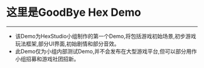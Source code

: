 # 这里是GoodBye Hex Demo
--------
* 该Demo为HexStudio小组制作的第一个Demo,将包括游戏初始场景,初步游戏玩法框架,部分UI界面,初始剧情和部分音效。
* 此Demo仅为小组内部测试Demo,并不会发布在大型游戏平台,但可以部分用作小组招募和游戏社团招新。